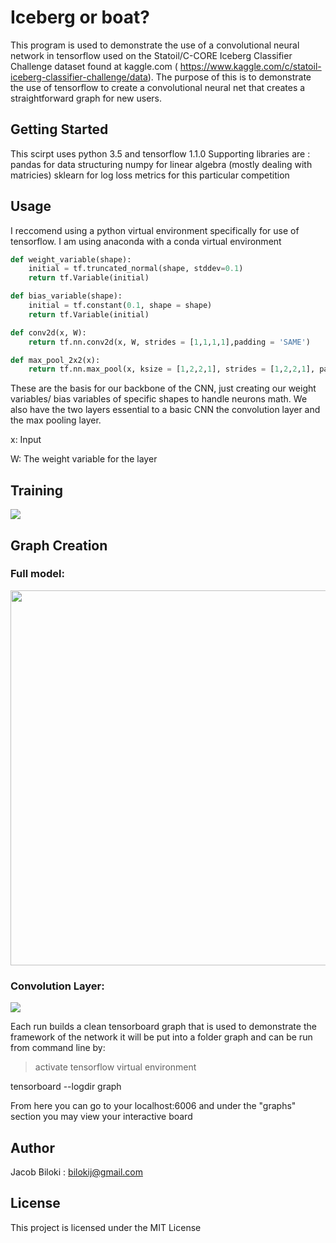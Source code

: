 # Iceberg or boat?

This program is used to demonstrate the use of a convolutional neural network in tensorflow used on the Statoil/C-CORE Iceberg Classifier Challenge dataset found at kaggle.com ( https://www.kaggle.com/c/statoil-iceberg-classifier-challenge/data).
The purpose of this is to demonstrate the use of tensorflow to create a convolutional neural net that creates a straightforward graph for new users.

## Getting Started

This scirpt uses python 3.5 and tensorflow 1.1.0
Supporting libraries are :
pandas for data structuring
numpy for linear algebra (mostly dealing with matricies)
sklearn for log loss metrics for this particular competition

## Usage

I reccomend using a python virtual environment specifically for use of tensorflow. I am using anaconda with a conda virtual environment

```python
def weight_variable(shape):
    initial = tf.truncated_normal(shape, stddev=0.1)
    return tf.Variable(initial)

def bias_variable(shape):
    initial = tf.constant(0.1, shape = shape)
    return tf.Variable(initial)

def conv2d(x, W):
    return tf.nn.conv2d(x, W, strides = [1,1,1,1],padding = 'SAME')

def max_pool_2x2(x):
    return tf.nn.max_pool(x, ksize = [1,2,2,1], strides = [1,2,2,1], padding = 'SAME')
```

These are the basis for our backbone of the CNN, just creating our weight variables/ bias variables of specific shapes to handle neurons math.
We also have the two layers essential to a basic CNN the convolution layer and the max pooling layer.

x: Input

W: The weight variable for the layer

## Training

![](https://i.imgur.com/iBjFnyj.png)

## Graph Creation

### Full model:
<img src="https://media.giphy.com/media/l4EoYHJw7J1mWpT9u/giphy.gif" width="900" height="600">


### Convolution Layer:

![](https://i.imgur.com/3oLGVmU.png)

Each run builds a clean tensorboard graph that is used to demonstrate the framework of the network
it will be put into a folder graph and can be run from command line by:

> activate tensorflow virtual environment

tensorboard --logdir graph

From here you can go to your localhost:6006 and under the "graphs" section you may view your interactive board

## Author

Jacob Biloki : bilokij@gmail.com

## License

This project is licensed under the MIT License
